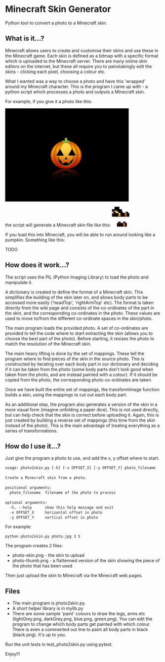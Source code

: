 # Minecraft Skin Generator

Python tool to convert a photo to a Minecraft skin.

## What is it...?

Minecraft allows users to create and customise their skins and use these in the Minecraft game.
Each skin is defined as a bitmap with a specific format which is uploaded to the Minecraft server.
There are many online skin editors on the internet, but these all require you to painstakingly edit the skins - clicking each pixel, choosing a colour etc.

What I wanted was a way to choose a photo and have this 'wrapped' around my Minecraft character.
This is the program I came up with - a python script which processes a photo and outputs a Minecraft skin.

For example, if you give it a photo like this:

![pumpkin](pumpkin-small.jpg)

the script will generate a Minecraft skin file like this:
![pumpkin-skin](pumpkin-skin.png)

If you load this into Minecraft, you will be able to run around looking like a pumpkin. Something like this:

TODO


## How does it work...?

The script uses the PIL (Python Imaging Library) to load the photo and manipulate it.

A dictionary is created to define the format of a Minecraft skin. This simplifies the building of the skin later on, and allows body parts to be accessed more easily ('headTop', 'rightArmTop' etc). The format is taken directly from the wiki page and consists of the co-ordinates of the part in the skin, and the corresponding co-ordinates in the photo. These values are used to move to/from the different co-ordinate spaces in the skin/photo.

The main program loads the provided photo. A set of co-ordinates are provided to tell the code where to start extracting the skin (allows you to choose the best part of the photo). Before starting, it resizes the photo to match the resolution of the Minecraft skin.

The main heavy lifting is done by the set of mappings. These tell the program where to find pieces of the skin in the source photo. This is constructed by iterating over each body part in our dictionary and deciding if it can be taken from the photo (some body parts don't look good when taken from the photo, and are instead painted with a colour). If it should be copied from the photo, the corresponding photo co-ordinates are taken.

Once we have built the entire set of mappings, the transformImage function builds a skin, using the mappings to cut out each body part.

As an additional step, the program also generates a version of the skin in a more visual form (imagine unfolding a paper dice). This is not used directly, but can help check that the skin is correct before uploading it. Again, this is just created by building a reverse set of mappings (this time from the skin instead of the photo). This is the main advantage of treating everything as a series of transformations.

## How do I use it...?
Just give the program a photo to use, and add the x, y offset where to start.
```
usage: photo2skin.py [-h] [-x OFFSET_X] [-y OFFSET_Y] photo_filename

Create a Minecraft skin from a photo.

positional arguments:
  photo_filename  filename of the photo to process

optional arguments:
  -h, --help      show this help message and exit
  -x OFFSET_X     horizontal offset in photo
  -y OFFSET_Y     vertical offset in photo
```

For example:
```
python photo2skin.py photo.jpg 3 5
```

The program creates 2 files:
* photo-skin.png - the skin to upload
* photo-thumb.png - a flattenned version of the skin showing the piece of the photo that has been used

Then just upload the skin to Minecraft via the Minecraft web pages.

## Files

* The main program is photo2skin.py.
* A short helper library is in mylib.py
* There are some sample 'paint' colours to draw the legs, arms etc (lightGrey.png, darkGrey.png, blue.png, green.png). You can edit the program to change which body parts get painted with which colour. There is even a commented out line to paint all body parts in black (black.png). It's up to you.

Run the unit tests in test_photo2skin.py using pytest.

Enjoy!!!
